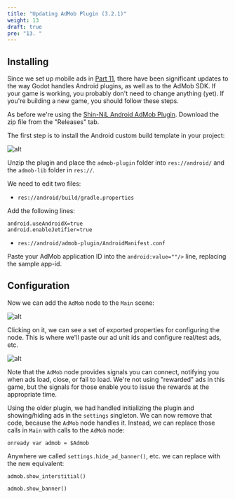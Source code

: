 ```yaml
---
title: "Updating AdMob Plugin (3.2.1)"
weight: 13
draft: true
pre: "13. "
---
```


## Installing

Since we set up mobile ads in [Part 11](/godot_recipes/games/circle_jump/circle_jump_11/), there have been significant updates to the way Godot handles Android plugins, as well as to the AdMob SDK. If your game is working, you probably don't need to change anything (yet). If you're building a new game, you should follow these steps.

As before we're using the [Shin-NiL Android AdMob Plugin](https://github.com/Shin-NiL/Godot-Android-Admob-Plugin). Download the zip file from the "Releases" tab.

The first step is to install the Android custom build template in your project:

![alt](/godot_recipes/img/admob_3.2_03.png)

Unzip the plugin and place the `admob-plugin` folder into `res://android/` and the `admob-lib` folder in `res://`.

We need to edit two files:

* `res://android/build/gradle.properties`

Add the following lines:

```
android.useAndroidX=true
android.enableJetifier=true
```

* `res://android/admob-plugin/AndroidManifest.conf`

Paste your AdMob application ID into the `android:value=""/>` line, replacing the sample app-id.

## Configuration

Now we can add the `AdMob` node to the `Main` scene:

![alt](/godot_recipes/img/admob_3.2_01.png)

Clicking on it, we can see a set of exported properties for configuring the node. This is where we'll paste our ad unit ids and configure real/test ads, etc.

![alt](/godot_recipes/img/admob_3.2_02.png)

Note that the `AdMob` node provides signals you can connect, notifying you when ads load, close, or fail to load. We're not using "rewarded" ads in this game, but the signals for those enable you to issue the rewards at the appropriate time.


Using the older plugin, we had handled initializing the plugin and showing/hiding ads in the `settings` singleton. We can now remove that code, because the `AdMob` node handles it. Instead, we can replace those calls in `Main` with calls to the `AdMob` node:

```gdscript
onready var admob = $Admob
```

Anywhere we called `settings.hide_ad_banner()`, etc. we can replace with the new equivalent:

```gdscript
admob.show_interstitial()

admob.show_banner()
```